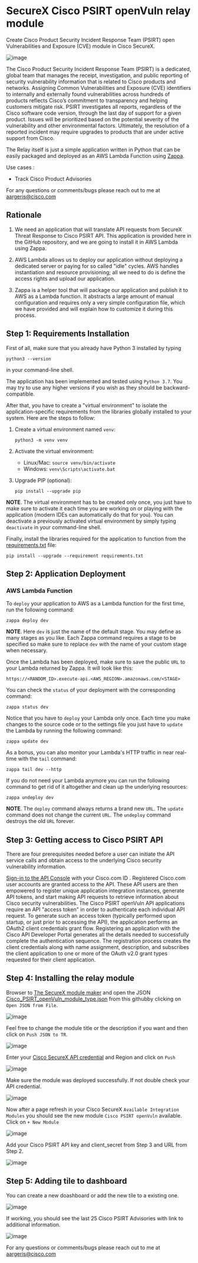 # SecureX Cisco PSIRT openVuln relay module

Create Cisco Product Security Incident Response Team (PSIRT) open Vulnerabilities and Exposure (CVE) module in Cisco SecureX.

![image](img/dashboard.png)

The Cisco Product Security Incident Response Team (PSIRT) is a dedicated, global team that manages the receipt, investigation, and public reporting of security vulnerability information that is related to Cisco products and networks. Assigning Common Vulnerabilities and Exposure (CVE) identifiers to internally and externally found vulnerabilities across hundreds of products reflects Cisco’s commitment to transparency and helping customers mitigate risk. PSIRT investigates all reports, regardless of the Cisco software code version, through the last day of support for a given product. Issues will be prioritized based on the potential severity of the vulnerability and other environmental factors. Ultimately, the resolution of a reported incident may require upgrades to products that are under active support from Cisco.

The Relay itself is just a simple application written in Python that can be
easily packaged and deployed as an AWS Lambda Function using
[Zappa](https://github.com/Miserlou/Zappa).

Use cases :
  - Track Cisco Product Advisories

For any questions or comments/bugs please reach out to me at aargeris@cisco.com

## Rationale

1. We need an application that will translate API requests from SecureX Threat Response
to Cisco PSIRT API. This application is provided here in the GitHub repository, and we are going to install it in AWS Lambda
using Zappa.

2. AWS Lambda allows us to deploy our application without deploying a dedicated
server or paying for so called "idle" cycles. AWS handles instantiation and
resource provisioning; all we need to do is define the access rights and upload
our application.

3. Zappa is a helper tool that will package our application and publish it to
AWS as a Lambda function. It abstracts a large amount of manual configuration
and requires only a very simple configuration file, which we have provided and
will explain how to customize it during this process.

## Step 1: Requirements Installation

First of all, make sure that you already have Python 3 installed by typing
```
python3 --version
```
in your command-line shell.

The application has been implemented and tested using `Python 3.7`. You may try
to use any higher versions if you wish as they should be backward-compatible.

After that, you have to create a "virtual environment" to isolate the
application-specific requirements from the libraries globally installed to your
system. Here are the steps to follow:

1. Create a virtual environment named `venv`:

   `python3 -m venv venv`

2. Activate the virtual environment:
   - Linux/Mac: `source venv/bin/activate`
   - Windows: `venv\Scripts\activate.bat`

3. Upgrade PIP (optional):

   `pip install --upgrade pip`

**NOTE**. The virtual environment has to be created only once, you just have
to make sure to activate it each time you are working on or playing with the
application (modern IDEs can automatically do that for you). You can deactivate
a previously activated virtual environment by simply typing `deactivate` in
your command-line shell.

Finally, install the libraries required for the application to function from
the [requirements.txt](relay_module/requirements.txt) file:

```
pip install --upgrade --requirement requirements.txt
```

## Step 2: Application Deployment

### AWS Lambda Function

To `deploy` your application to AWS as a Lambda function for the first time,
run the following command:
```
zappa deploy dev
```

**NOTE**. Here `dev` is just the name of the default stage. You may define as
many stages as you like. Each Zappa command requires a stage to be specified so
make sure to replace `dev` with the name of your custom stage when necessary.

Once the Lambda has been deployed, make sure to save the public `URL` to your
Lambda returned by Zappa. It will look like this:
```
https://<RANDOM_ID>.execute-api.<AWS_REGION>.amazonaws.com/<STAGE>
```

You can check the `status` of your deployment with the corresponding command:
```
zappa status dev
```

Notice that you have to `deploy` your Lambda only once. Each time you make
changes to the source code or to the settings file you just have to `update`
the Lambda by running the following command:
```
zappa update dev
```

As a bonus, you can also monitor your Lambda's HTTP traffic in near real-time
with the `tail` command:
```
zappa tail dev --http
```

If you do not need your Lambda anymore you can run the following command to
get rid of it altogether and clean up the underlying resources:
```
zappa undeploy dev
```

**NOTE**. The `deploy` command always returns a brand new `URL`. The `update`
command does not change the current `URL`. The `undeploy` command destroys the
old `URL` forever.

## Step 3: Getting access to Cisco PSIRT API

There are four prerequisites needed before a user can initiate the API service calls and obtain access to the underlying Cisco security vulnerability information.

[Sign-in to the API Console](https://apiconsole.cisco.com/) with your Cisco.com ID . Registered Cisco.com user accounts are granted access to the API. These API users are then empowered to register unique application integration instances, generate API tokens, and start making API requests to retrieve information about Cisco security vulnerabilities.
The Cisco PSIRT openVuln API applications require an API "access token" in order to authenticate each individual API request. To generate such an access token (typically performed upon startup, or just prior to accessing the API), the application performs an OAuth2 client credentials grant flow. Registering an application with the Cisco API Developer Portal generates all the details needed to successfully complete the authentication sequence. The registration process creates the client credentials along with name assignment, description, and subscribes the client application to one or more of the OAuth v2.0 grant types requested for their client application.

## Step 4: Installing the relay module

Browser to [The SecureX module maker](https://ciscosecurity.github.io/tr-05-module-maker/) and open the JSON [Cisco_PSIRT_openVuln_module_type.json](relay_module/Cisco_PSIRT_openVuln_module_type.json) from this githubby clicking on `Open JSON from File`.

![image](img/upload_json.png)

Feel free to change the module title or the description if you want and then click on `Push JSON to TR`.

![image](img/module_maker.png)

Enter your [Cisco SecureX API credential](https://securex.us.security.cisco.com/help/securex/topic/integration) and Region and click on `Push`

![image](img/module_push.png)

Make sure the module was deployed successfully. If not double check your API credential.

![image](img/upload_module_success.png)

Now after a page refresh in your Cisco SecureX `Available Integration Modules` you should see the new module `Cisco PSIRT openVuln` available. Click on `+ New Module`

![image](img/securex_module.png)

Add your Cisco PSIRT API key and client_secret from Step 3 and URL from Step 2.

![image](img/securex_module_config.png)

## Step 5: Adding tile to dashboard

You can create a new doashboard or add the new tile to a existing one.

![image](img/dashboard_config.png)

If working, you should see the last 25 Cisco PSIRT Advisories with link to additional information.

![image](img/dashboard2.png)

For any questions or comments/bugs please reach out to me at aargeris@cisco.com